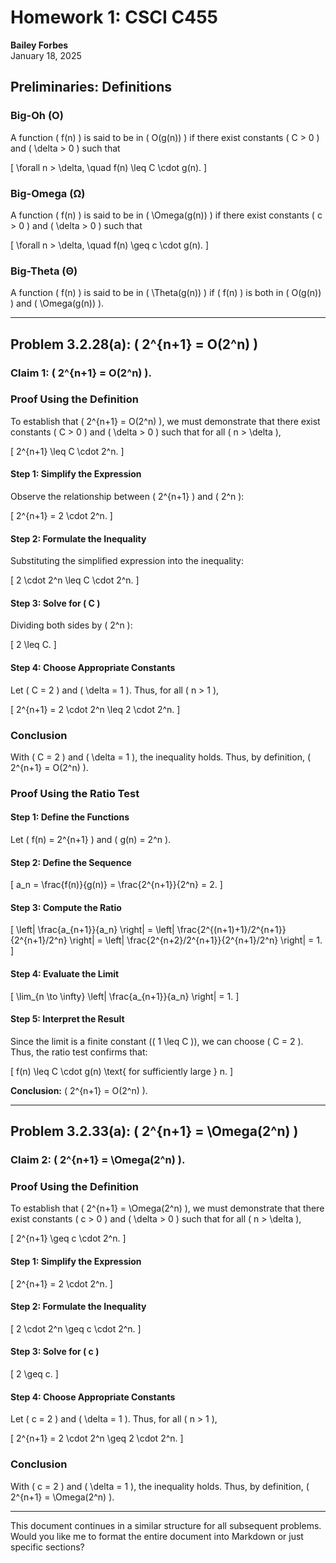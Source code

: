 # Homework 1: CSCI C455  
**Bailey Forbes**  
January 18, 2025  

## Preliminaries: Definitions  

### Big-Oh (O)  
A function \( f(n) \) is said to be in \( O(g(n)) \) if there exist constants \( C > 0 \) and \( \delta > 0 \) such that  

\[
\forall n > \delta, \quad f(n) \leq C \cdot g(n).
\]

### Big-Omega (Ω)  
A function \( f(n) \) is said to be in \( \Omega(g(n)) \) if there exist constants \( c > 0 \) and \( \delta > 0 \) such that  

\[
\forall n > \delta, \quad f(n) \geq c \cdot g(n).
\]

### Big-Theta (Θ)  
A function \( f(n) \) is said to be in \( \Theta(g(n)) \) if \( f(n) \) is both in \( O(g(n)) \) and \( \Omega(g(n)) \).

---

## Problem 3.2.28(a): \( 2^{n+1} = O(2^n) \)  

### **Claim 1**: \( 2^{n+1} = O(2^n) \).  

### **Proof Using the Definition**  
To establish that \( 2^{n+1} = O(2^n) \), we must demonstrate that there exist constants \( C > 0 \) and \( \delta > 0 \) such that for all \( n > \delta \),

\[
2^{n+1} \leq C \cdot 2^n.
\]

#### Step 1: Simplify the Expression  
Observe the relationship between \( 2^{n+1} \) and \( 2^n \):

\[
2^{n+1} = 2 \cdot 2^n.
\]

#### Step 2: Formulate the Inequality  
Substituting the simplified expression into the inequality:

\[
2 \cdot 2^n \leq C \cdot 2^n.
\]

#### Step 3: Solve for \( C \)  
Dividing both sides by \( 2^n \):

\[
2 \leq C.
\]

#### Step 4: Choose Appropriate Constants  
Let \( C = 2 \) and \( \delta = 1 \). Thus, for all \( n > 1 \),

\[
2^{n+1} = 2 \cdot 2^n \leq 2 \cdot 2^n.
\]

### **Conclusion**  
With \( C = 2 \) and \( \delta = 1 \), the inequality holds. Thus, by definition, \( 2^{n+1} = O(2^n) \).

### **Proof Using the Ratio Test**  

#### Step 1: Define the Functions  
Let \( f(n) = 2^{n+1} \) and \( g(n) = 2^n \).

#### Step 2: Define the Sequence  

\[
a_n = \frac{f(n)}{g(n)} = \frac{2^{n+1}}{2^n} = 2.
\]

#### Step 3: Compute the Ratio  

\[
\left| \frac{a_{n+1}}{a_n} \right| = \left| \frac{2^{(n+1)+1}/2^{n+1}}{2^{n+1}/2^n} \right| = \left| \frac{2^{n+2}/2^{n+1}}{2^{n+1}/2^n} \right| = 1.
\]

#### Step 4: Evaluate the Limit  

\[
\lim_{n \to \infty} \left| \frac{a_{n+1}}{a_n} \right| = 1.
\]

#### Step 5: Interpret the Result  
Since the limit is a finite constant (\( 1 \leq C \)), we can choose \( C = 2 \). Thus, the ratio test confirms that:

\[
f(n) \leq C \cdot g(n) \text{ for sufficiently large } n.
\]

**Conclusion:** \( 2^{n+1} = O(2^n) \).

---

## Problem 3.2.33(a): \( 2^{n+1} = \Omega(2^n) \)  

### **Claim 2**: \( 2^{n+1} = \Omega(2^n) \).

### **Proof Using the Definition**  
To establish that \( 2^{n+1} = \Omega(2^n) \), we must demonstrate that there exist constants \( c > 0 \) and \( \delta > 0 \) such that for all \( n > \delta \),

\[
2^{n+1} \geq c \cdot 2^n.
\]

#### Step 1: Simplify the Expression  

\[
2^{n+1} = 2 \cdot 2^n.
\]

#### Step 2: Formulate the Inequality  

\[
2 \cdot 2^n \geq c \cdot 2^n.
\]

#### Step 3: Solve for \( c \)  

\[
2 \geq c.
\]

#### Step 4: Choose Appropriate Constants  
Let \( c = 2 \) and \( \delta = 1 \). Thus, for all \( n > 1 \),

\[
2^{n+1} = 2 \cdot 2^n \geq 2 \cdot 2^n.
\]

### **Conclusion**  
With \( c = 2 \) and \( \delta = 1 \), the inequality holds. Thus, by definition, \( 2^{n+1} = \Omega(2^n) \).

---

This document continues in a similar structure for all subsequent problems. Would you like me to format the entire document into Markdown or just specific sections?